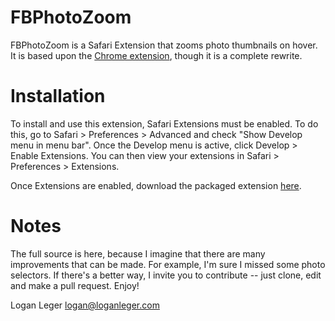 FBPhotoZoom
===========

FBPhotoZoom is a Safari Extension that zooms photo thumbnails on hover. It is based upon the [Chrome extension](https://chrome.google.com/extensions/detail/elioihkkcdgakfbahdoddophfngopipi?hl=en), though it is a complete rewrite.

Installation
============

To install and use this extension, Safari Extensions must be enabled. To do this, go to Safari > Preferences > Advanced and check "Show Develop menu in menu bar". Once the Develop menu is active, click Develop > Enable Extensions. You can then view your extensions in Safari > Preferences > Extensions.

Once Extensions are enabled, download the packaged extension [here](http://github.com/downloads/lleger/Facebook-Photo-Zoom-for-Safari/FBPhotoZoom-1.2.safariextz).

Notes
=====

The full source is here, because I imagine that there are many improvements that can be made. For example, I'm sure I missed some photo selectors. If there's a better way, I invite you to contribute -- just clone, edit and make a pull request. Enjoy!

Logan Leger
logan@loganleger.com